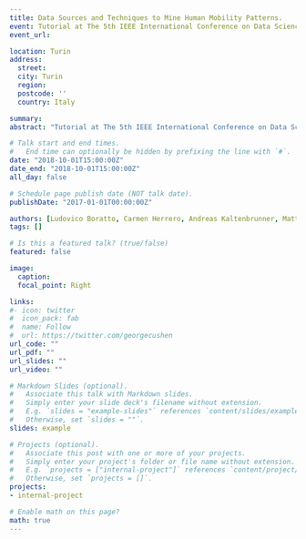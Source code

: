 ```yaml
---
title: Data Sources and Techniques to Mine Human Mobility Patterns. 
event: Tutorial at The 5th IEEE International Conference on Data Science and Advanced Analytics (DSAA).   
event_url: 

location: Turin
address:
  street: 
  city: Turin
  region: 
  postcode: ''
  country: Italy

summary: 
abstract: "Tutorial at The 5th IEEE International Conference on Data Science and Advanced Analytics (DSAA)."

# Talk start and end times.
#   End time can optionally be hidden by prefixing the line with `#`.
date: "2018-10-01T15:00:00Z"
date_end: "2018-10-01T15:00:00Z"
all_day: false

# Schedule page publish date (NOT talk date).
publishDate: "2017-01-01T00:00:00Z"

authors: [Ludovico Boratto, Carmen Herrero, Andreas Kaltenbrunner, Matteo Manca, Giovanni Stilo]
tags: []

# Is this a featured talk? (true/false)
featured: false

image:
  caption: 
  focal_point: Right

links:
#- icon: twitter
#  icon_pack: fab
#  name: Follow
#  url: https://twitter.com/georgecushen
url_code: ""
url_pdf: ""
url_slides: ""
url_video: ""

# Markdown Slides (optional).
#   Associate this talk with Markdown slides.
#   Simply enter your slide deck's filename without extension.
#   E.g. `slides = "example-slides"` references `content/slides/example-slides.md`.
#   Otherwise, set `slides = ""`.
slides: example

# Projects (optional).
#   Associate this post with one or more of your projects.
#   Simply enter your project's folder or file name without extension.
#   E.g. `projects = ["internal-project"]` references `content/project/deep-learning/index.md`.
#   Otherwise, set `projects = []`.
projects:
- internal-project

# Enable math on this page?
math: true
---
```



